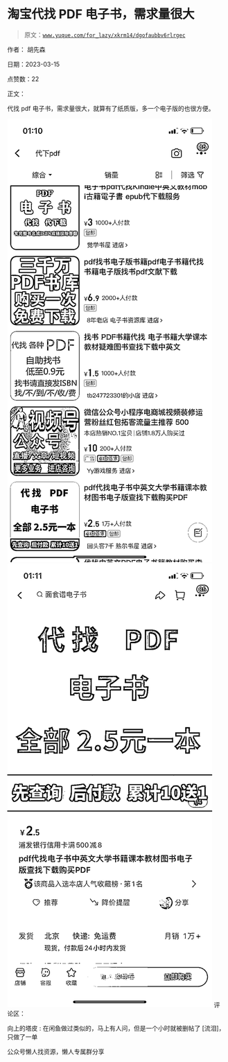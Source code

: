 # 淘宝代找 PDF 电子书，需求量很大

> 原文：[`www.yuque.com/for_lazy/xkrm14/dgofaubbv6rlrgec`](https://www.yuque.com/for_lazy/xkrm14/dgofaubbv6rlrgec)



作者： 胡先森



日期：2023-03-15



点赞数：22



正文：



代找 pdf 电子书，需求量很大，就算有了纸质版，多一个电子版的也很方便。



![](img/5495e01a4ae38ab122b5b481cb0b8ef4.png)  <ne-p id="u4098bbde" data-lake-id="u4098bbde">![](img/06e89cbd30eb2a54eeae5881942ac630.png)  <ne-p id="u5a1ec63f" data-lake-id="u5a1ec63f">评论区：



向上的塔皮 : 在闲鱼做过类似的，马上有人问，但是一个小时就被删帖了 [流泪]，只做了一单



公众号懒人找资源，懒人专属群分享

</ne-p></ne-p>